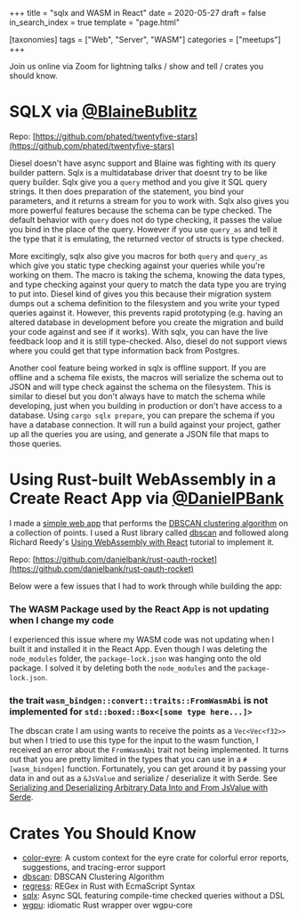 +++
title = "sqlx and WASM in React"
date = 2020-05-27
draft = false
in_search_index = true
template = "page.html"

[taxonomies] 
tags = ["Web", "Server", "WASM"]
categories = ["meetups"] 
+++

Join us online via Zoom for lightning talks / show and tell / crates you should know.

<!-- more -->

# SQLX via [@BlaineBublitz](https://github.com/phated)

Repo: [https://github.com/phated/twentyfive-stars](https://github.com/phated/twentyfive-stars)

Diesel doesn't have async support and Blaine was fighting with its query builder pattern. Sqlx is a multidatabase driver that doesnt try to be like query builder. Sqlx give you a `query` method and you give it SQL query strings. It then does preparation of the statement, you bind your parameters, and it returns a stream for you to work with. Sqlx also gives you more powerful features because the schema can be type checked. The default behavior with `query` does not do type checking, it passes the value you bind in the place of the query. However if you use `query_as` and tell it the type that it is emulating, the returned vector of structs is type checked.

More excitingly, sqlx also give you macros for both `query` and `query_as` which give you static type checking against your queries while you're working on them. The macro is taking the schema, knowing the data types, and type checking against your query to match the data type you are trying to put into. Diesel kind of gives you this because their migration system dumps out a schema definition to the filesystem and you write your typed queries against it. However, this prevents rapid prototyping (e.g. having an altered database in development before you create the migration and build your code against and see if it works). With sqlx, you can have the live feedback loop and it is still type-checked. Also, diesel do not support views where you could get that type information back from Postgres.

Another cool feature being worked in sqlx is offline support. If you are offline and a schema file exists, the macros will serialize the schema out to JSON and will type check against the schema on the filesystem. This is similar to diesel but you don't always have to match the schema while developing, just when you building in production or don't have access to a database. Using `cargo sqlx prepare`, you can prepare the schema if you have a database connection. It will run a build against your project, gather up all the queries you are using, and generate a JSON file that maps to those queries.

# Using Rust-built WebAssembly in a Create React App via [@DanielPBank](https://github.com/danielbank)

I made a [simple web app](https://danielbank.github.io/rust-wasm-react) that performs the [DBSCAN clustering algorithm](https://en.wikipedia.org/wiki/DBSCAN) on a collection of points. I used a Rust library called [dbscan](https://crates.io/crates/dbscan) and followed along Richard Reedy's [Using WebAssembly with React](https://www.telerik.com/blogs/using-webassembly-with-react) tutorial to implement it.

Repo: [https://github.com/danielbank/rust-oauth-rocket](https://github.com/danielbank/rust-oauth-rocket)

Below were a few issues that I had to work through while building the app:

### The WASM Package used by the React App is not updating when I change my code

I experienced this issue where my WASM code was not updating when I built it and installed it in the React App. Even though I was deleting the `node_modules` folder, the `package-lock.json` was hanging onto the old package. I solved it by deleting both the `node_modules` and the `package-lock.json`.

### the trait `wasm_bindgen::convert::traits::FromWasmAbi` is not implemented for `std::boxed::Box<[some type here...]>`

The dbscan crate I am using wants to receive the points as a `Vec<Vec<f32>>` but when I tried to use this type for the input to the wasm function, I received an error about the `FromWasmAbi` trait not being implemented. It turns out that you are pretty limited in the types that you can use in a `#[wasm_bindgen]` function. Fortunately, you can get around it by passing your data in and out as a `&JsValue` and serialize / deserialize it with Serde. See [Serializing and Deserializing Arbitrary Data Into and From JsValue with Serde](https://rustwasm.github.io/wasm-bindgen/reference/arbitrary-data-with-serde.html).

# Crates You Should Know

-   [color-eyre](https://crates.io/crates/color-eyre): A custom context for the eyre crate for colorful error reports, suggestions, and tracing-error support
-   [dbscan](https://crates.io/crates/dbscan): DBSCAN Clustering Algorithm
-   [regress](https://crates.io/crates/regress): REGex in Rust with EcmaScript Syntax
-   [sqlx](https://crates.io/crates/sqlx): Async SQL featuring compile-time checked queries without a DSL
-   [wgpu](https://crates.io/crates/wgpu): idiomatic Rust wrapper over wgpu-core
